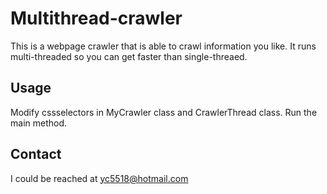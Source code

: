# Multithread-crawler
  This is a webpage crawler that is able to crawl information you like. It runs multi-threaded so you can get faster than single-threaed.
  
## Usage
  Modify cssselectors in MyCrawler class and CrawlerThread class. Run the main method.
  
## Contact
  I could be reached at yc5518@hotmail.com
